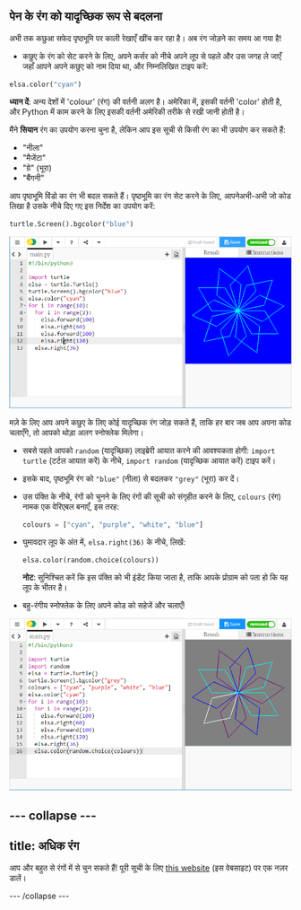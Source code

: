 ## पेन के रंग को यादृच्छिक रूप से बदलना

अभी तक कछुआ सफेद पृष्ठभूमि पर काली रेखाएँ खींच कर रहा है। अब रंग जोड़ने का समय आ गया है!

- कछुए के रंग को सेट करने के लिए, अपने कर्सर को नीचे अपने लूप से पहले और उस जगह ले जाएँ जहाँ आपने अपने कछुए को नाम दिया था, और निम्नलिखित टाइप करें:

```python
elsa.color("cyan")
```

**ध्यान दें**: अन्य देशों में 'colour' (रंग) की वर्तनी अलग है। अमेरिका में, इसकी वर्तनी 'color' होती है, और Python में काम करने के लिए इसकी वर्तनी अमेरिकी तरीके से रखी जानी होती है।

मैंने **सियान** रंग का उपयोग करना चुना है, लेकिन आप इस सूची से किसी रंग का भी उपयोग कर सकते हैं:

- "नीला"
- "मैजेंटा"
- "ग्रे" (भूरा)
- "बैंगनी"

आप पृष्ठभूमि विंडो का रंग भी बदल सकते हैं। पृष्ठभूमि का रंग सेट करने के लिए, आपनेअभी-अभी जो कोड लिखा है उसके नीचे दिए गए इस निर्देश का उपयोग करें:

```python
turtle.Screen().bgcolor("blue")
```

![](images/colour.png)

मज़े के लिए आप अपने कछुए के लिए कोई यादृच्छिक रंग जोड़ सकते हैं, ताकि हर बार जब आप अपना कोड चलाएँगे, तो आपको थोड़ा अलग स्नोफ्लेक मिलेगा।

- सबसे पहले आपको `random` (यादृच्छिक) लाइब्रेरी आयात करने की आवश्यकता होगी: `import turtle` (टर्टल आयात करें) के नीचे, `import random` (यादृच्छिक आयात करें) टाइप करें।

- इसके बाद, पृष्ठभूमि रंग को `"blue"` (नीला) से बदलकर `"grey"` (भूरा) कर दें।

- उस पंक्ति के नीचे, रंगों को चुनने के लिए रंगों की सूची को संगृहीत करने के लिए, `colours` (रंग) नामक एक वेरिएबल बनाएँ, इस तरह:
    
    ```python
    colours = ["cyan", "purple", "white", "blue"]
    ```

- घुमावदार लूप के अंत में, `elsa.right(36)` के नीचे, लिखें:
    
    ```python
    elsa.color(random.choice(colours))  
    ```
    
    **नोट**: सुनिश्चित करें कि इस पंक्ति को भी इंडेंट किया जाता है, ताकि आपके प्रोग्राम को पता हो कि यह लूप के भीतर है।

- बहु-रंगीय स्नोफ्लेक के लिए अपने कोड को सहेजें और चलाएँ!

![](images/colour-list.png)

--- collapse ---
---
title: अधिक रंग
---

आप और बहुत से रंगों में से चुन सकते हैं! पूरी सूची के लिए [this website](https://wiki.tcl.tk/37701) (इस वेबसाइट) पर एक नज़र डालें।

--- /collapse ---